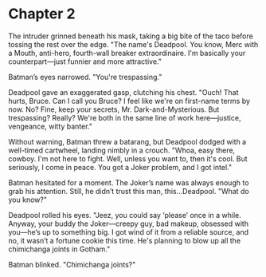 # Chapter 2

The intruder grinned beneath his mask, taking a big bite of the taco before tossing the rest over the edge. "The name's Deadpool. You know, Merc with a Mouth, anti-hero, fourth-wall breaker extraordinaire. I'm basically your counterpart—just funnier and more attractive."

Batman’s eyes narrowed. "You're trespassing."

Deadpool gave an exaggerated gasp, clutching his chest. "Ouch! That hurts, Bruce. Can I call you Bruce? I feel like we're on first-name terms by now. No? Fine, keep your secrets, Mr. Dark-and-Mysterious. But trespassing? Really? We're both in the same line of work here—justice, vengeance, witty banter."

Without warning, Batman threw a batarang, but Deadpool dodged with a well-timed cartwheel, landing nimbly in a crouch. "Whoa, easy there, cowboy. I'm not here to fight. Well, unless you want to, then it's cool. But seriously, I come in peace. You got a Joker problem, and I got intel."

Batman hesitated for a moment. The Joker’s name was always enough to grab his attention. Still, he didn’t trust this man, this…Deadpool. "What do you know?"

Deadpool rolled his eyes. "Jeez, you could say ‘please’ once in a while. Anyway, your buddy the Joker—creepy guy, bad makeup, obsessed with you—he’s up to something big. I got wind of it from a reliable source, and no, it wasn’t a fortune cookie this time. He's planning to blow up all the chimichanga joints in Gotham."

Batman blinked. "Chimichanga joints?"